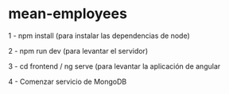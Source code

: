 # mean-employees

1 - npm install (para instalar las dependencias de node) 

2 - npm run dev (para levantar el servidor)

3 - cd frontend / ng serve (para levantar la aplicación de angular

4 - Comenzar servicio de MongoDB
